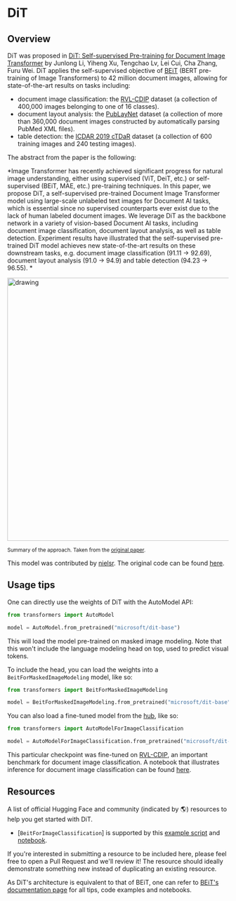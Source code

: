 <!--Copyright 2022 The HuggingFace Team. All rights reserved.

Licensed under the Apache License, Version 2.0 (the "License"); you may not use this file except in compliance with
the License. You may obtain a copy of the License at

http://www.apache.org/licenses/LICENSE-2.0

Unless required by applicable law or agreed to in writing, software distributed under the License is distributed on
an "AS IS" BASIS, WITHOUT WARRANTIES OR CONDITIONS OF ANY KIND, either express or implied. See the License for the
specific language governing permissions and limitations under the License.

⚠️ Note that this file is in Markdown but contain specific syntax for our doc-builder (similar to MDX) that may not be
rendered properly in your Markdown viewer.

-->

# DiT

## Overview

DiT was proposed in [DiT: Self-supervised Pre-training for Document Image Transformer](https://arxiv.org/abs/2203.02378) by Junlong Li, Yiheng Xu, Tengchao Lv, Lei Cui, Cha Zhang, Furu Wei.
DiT applies the self-supervised objective of [BEiT](beit) (BERT pre-training of Image Transformers) to 42 million document images, allowing for state-of-the-art results on tasks including:

- document image classification: the [RVL-CDIP](https://www.cs.cmu.edu/~aharley/rvl-cdip/) dataset (a collection of
  400,000 images belonging to one of 16 classes).
- document layout analysis: the [PubLayNet](https://github.com/ibm-aur-nlp/PubLayNet) dataset (a collection of more
  than 360,000 document images constructed by automatically parsing PubMed XML files).
- table detection: the [ICDAR 2019 cTDaR](https://github.com/cndplab-founder/ICDAR2019_cTDaR) dataset (a collection of
  600 training images and 240 testing images).

The abstract from the paper is the following:

*Image Transformer has recently achieved significant progress for natural image understanding, either using supervised (ViT, DeiT, etc.) or self-supervised (BEiT, MAE, etc.) pre-training techniques. In this paper, we propose DiT, a self-supervised pre-trained Document Image Transformer model using large-scale unlabeled text images for Document AI tasks, which is essential since no supervised counterparts ever exist due to the lack of human labeled document images. We leverage DiT as the backbone network in a variety of vision-based Document AI tasks, including document image classification, document layout analysis, as well as table detection. Experiment results have illustrated that the self-supervised pre-trained DiT model achieves new state-of-the-art results on these downstream tasks, e.g. document image classification (91.11 → 92.69), document layout analysis (91.0 → 94.9) and table detection (94.23 → 96.55). *

<img src="https://hf-mirror.com/datasets/huggingface/documentation-images/resolve/main/dit_architecture.jpg"
alt="drawing" width="600"/> 

<small> Summary of the approach. Taken from the [original paper](https://arxiv.org/abs/2203.02378). </small>

This model was contributed by [nielsr](https://hf-mirror.com/nielsr). The original code can be found [here](https://github.com/microsoft/unilm/tree/master/dit).

## Usage tips

One can directly use the weights of DiT with the AutoModel API:

```python
from transformers import AutoModel

model = AutoModel.from_pretrained("microsoft/dit-base")
```

This will load the model pre-trained on masked image modeling. Note that this won't include the language modeling head on top, used to predict visual tokens.

To include the head, you can load the weights into a `BeitForMaskedImageModeling` model, like so:

```python
from transformers import BeitForMaskedImageModeling

model = BeitForMaskedImageModeling.from_pretrained("microsoft/dit-base")
```

You can also load a fine-tuned model from the [hub](https://hf-mirror.com/models?other=dit), like so:

```python
from transformers import AutoModelForImageClassification

model = AutoModelForImageClassification.from_pretrained("microsoft/dit-base-finetuned-rvlcdip")
```

This particular checkpoint was fine-tuned on [RVL-CDIP](https://www.cs.cmu.edu/~aharley/rvl-cdip/), an important benchmark for document image classification.
A notebook that illustrates inference for document image classification can be found [here](https://github.com/NielsRogge/Transformers-Tutorials/blob/master/DiT/Inference_with_DiT_(Document_Image_Transformer)_for_document_image_classification.ipynb).

## Resources

A list of official Hugging Face and community (indicated by 🌎) resources to help you get started with DiT.

<PipelineTag pipeline="image-classification"/>

- [`BeitForImageClassification`] is supported by this [example script](https://github.com/huggingface/transformers/tree/main/examples/pytorch/image-classification) and [notebook](https://colab.research.google.com/github/huggingface/notebooks/blob/main/examples/image_classification.ipynb).

If you're interested in submitting a resource to be included here, please feel free to open a Pull Request and we'll review it! The resource should ideally demonstrate something new instead of duplicating an existing resource.

<Tip>

  As DiT's architecture is equivalent to that of BEiT, one can refer to [BEiT's documentation page](beit) for all tips, code examples and notebooks.
</Tip>
